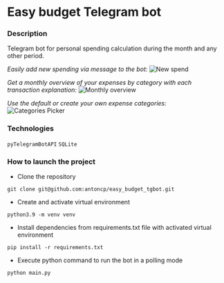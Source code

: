 # Easy budget Telegram bot
### Description
Telegram bot for personal spending calculation during the month and any other period. 

*Easily add new spending via message to the bot:*
![New spend](https://github.com/antoncp/easy_budget_tgbot/assets/64245819/8460f97a-fa65-4775-b476-7c486ebe0082)

*Get a monthly overview of your expenses by category with each transaction explanation:*
![Monthly overview](https://github.com/antoncp/easy_budget_tgbot/assets/64245819/b63d8df4-c088-4af8-9ded-ae3a988bacd1)

*Use the default or create your own expense categories:*
![Categories Picker](https://github.com/antoncp/easy_budget_tgbot/assets/64245819/2e3f88e1-6d8f-4222-a10a-79302ddbb8b1)
### Technologies
`pyTelegramBotAPI`
`SQLite`

### How to launch the project 
- Clone the repository
```
git clone git@github.com:antoncp/easy_budget_tgbot.git
``` 
- Create and activate virtual environment
```
python3.9 -m venv venv
``` 
- Install dependencies from requirements.txt file with activated virtual environment
```
pip install -r requirements.txt
```
- Execute python command to run the bot in a polling mode 
```
python main.py
``` 